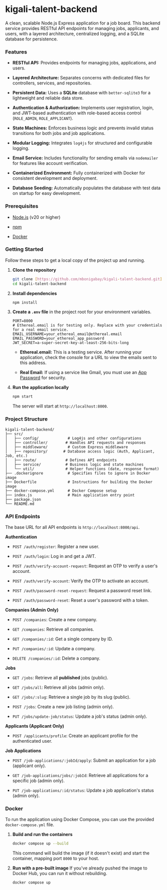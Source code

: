 # kigali-talent-backend

A clean, scalable Node.js Express application for a job board. This backend service provides RESTful API endpoints for managing jobs, applicants, and users, with a layered architecture, centralized logging, and a SQLite database for persistence.

### Features

* **RESTful API:** Provides endpoints for managing jobs, applications, and users.

* **Layered Architecture:** Separates concerns with dedicated files for controllers, services, and repositories.

* **Persistent Data:** Uses a **SQLite** database with `better-sqlite3` for a lightweight and reliable data store.

* **Authentication & Authorization:** Implements user registration, login, and JWT-based authentication with role-based access control (`ROLE_ADMIN`, `ROLE_APPLICANT`).

* **State Machines:** Enforces business logic and prevents invalid status transitions for both jobs and job applications.

* **Modular Logging:** Integrates `log4js` for structured and configurable logging.

* **Email Service:** Includes functionality for sending emails via `nodemailer` for features like account verification.

* **Containerized Environment:** Fully containerized with Docker for consistent development and deployment.

* **Database Seeding:** Automatically populates the database with test data on startup for easy development.

### Prerequisites

* [Node.js](https://nodejs.org/en/) (v20 or higher)

* [npm](https://www.npmjs.com/)

* [Docker](https://www.docker.com/)

### Getting Started

Follow these steps to get a local copy of the project up and running.

1. **Clone the repository**

   ```bash
   git clone [https://github.com/mbonigabay/kigali-talent-backend.git](https://github.com/mbonigabay/kigali-talent-backend.git)
   cd kigali-talent-backend
   ```

2. **Install dependencies**

   ```bash
   npm install
   ```

3. **Create a `.env` file** in the project root for your environment variables.

   ```env
   PORT=8000
   # Ethereal.email is for testing only. Replace with your credentials for a real email service.
   EMAIL_USERNAME=your_ethereal_email@ethereal.email
   EMAIL_PASSWORD=your_ethereal_app_password
   JWT_SECRET=a-super-secret-key-at-least-256-bits-long
   ```

   * **Ethereal.email:** This is a testing service. After running your application, check the console for a URL to view the emails sent to this address.

   * **Real Email:** If using a service like Gmail, you must use an [App Password](https://support.google.com/accounts/answer/185833) for security.

4. **Run the application locally**

   ```bash
   npm start
   ```

   The server will start at `http://localhost:8000`.

### Project Structure

```
kigali-talent-backend/
├── src/
│   ├── config/             # Log4js and other configurations
│   ├── controller/        # Handles API requests and responses
│   ├── middleware/         # Custom Express middleware
│   ├── repository/       # Database access logic (Auth, Applicant, Job, etc.)
│   ├── route/             # Defines API endpoints
│   ├── service/           # Business logic and state machines
│   └── util/              # Helper functions (date, response format)
├── .dockerignore           # Specifies files to ignore in Docker image
├── Dockerfile              # Instructions for building the Docker image
├── docker-compose.yml      # Docker Compose setup
├── index.js                # Main application entry point
├── package.json
└── README.md
```

### API Endpoints

The base URL for all API endpoints is `http://localhost:8000/api`.

**Authentication**

* `POST /auth/register`: Register a new user.

* `POST /auth/login`: Log in and get a JWT.

* `POST /auth/verify-account-request`: Request an OTP to verify a user's account.

* `POST /auth/verify-account`: Verify the OTP to activate an account.

* `POST /auth/password-reset-request`: Request a password reset link.

* `POST /auth/password-reset`: Reset a user's password with a token.

**Companies (Admin Only)**

* `POST /companies`: Create a new company.

* `GET /companies`: Retrieve all companies.

* `GET /companies/:id`: Get a single company by ID.

* `PUT /companies/:id`: Update a company.

* `DELETE /companies/:id`: Delete a company.

**Jobs**

* `GET /jobs`: Retrieve all **published** jobs (public).

* `GET /jobs/all`: Retrieve all jobs (admin only).

* `GET /jobs/:slug`: Retrieve a single job by its slug (public).

* `POST /jobs`: Create a new job listing (admin only).

* `PUT /jobs/update-job/status`: Update a job's status (admin only).

**Applicants (Applicant Only)**

* `POST /applicants/profile`: Create an applicant profile for the authenticated user.

**Job Applications**

* `POST /job-applications/:jobId/apply`: Submit an application for a job (applicant only).

* `GET /job-applications/jobs/:jobId`: Retrieve all applications for a specific job (admin only).

* `PUT /job-applications/:id/status`: Update a job application's status (admin only).

### Docker

To run the application using Docker Compose, you can use the provided `docker-compose.yml` file.

1. **Build and run the containers**

   ```bash
   docker compose up --build
   ```

   This command will build the image (if it doesn't exist) and start the container, mapping port `8000` to your host.

2. **Run with a pre-built image**
   If you've already pushed the image to Docker Hub, you can run it without rebuilding.

   ```bash
   docker compose up
   